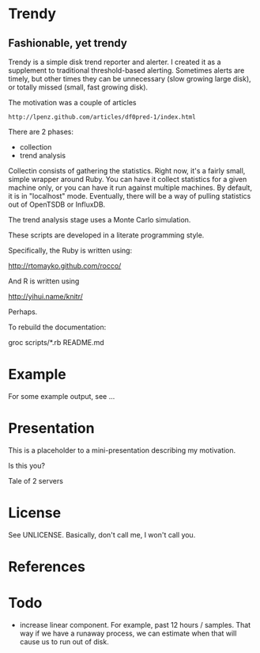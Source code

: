 # Trendy
## Fashionable, yet trendy

Trendy is a simple disk trend reporter and alerter. I created it as a
supplement to traditional threshold-based alerting. Sometimes alerts
are timely, but other times they can be unnecessary (slow growing
large disk), or totally missed (small, fast growing disk).

The motivation was a couple of articles

	http://lpenz.github.com/articles/df0pred-1/index.html

There are 2 phases:
- collection
- trend analysis

Collectin consists of gathering the statistics.  Right now, it's a fairly
small, simple wrapper around Ruby.  You can have it collect statistics for a
given machine only, or you can have it run against multiple machines.  By
default, it is in "localhost" mode.  Eventually, there will be a way of
pulling statistics out of OpenTSDB or InfluxDB.

The trend analysis stage uses a Monte Carlo simulation.

These scripts are developed in a literate programming style.

Specifically, the Ruby is written using:

   http://rtomayko.github.com/rocco/

And R is written using

  http://yihui.name/knitr/

Perhaps.

To rebuild the documentation:

  groc scripts/*.rb README.md

# Example

For some example output, see ...

# Presentation

This is a placeholder to a mini-presentation describing my motivation.

Is this you?

Tale of 2 servers

# License

See UNLICENSE.  Basically, don't call me, I won't call you.

# References

# Todo

- increase linear component. For example, past 12 hours / samples.
  That way if we have a runaway process, we can estimate when that
  will cause us to run out of disk.

